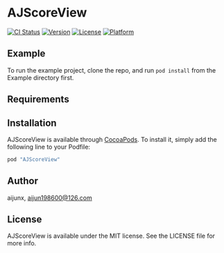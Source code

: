 # AJScoreView

[![CI Status](http://img.shields.io/travis/aijunx/AJScoreView.svg?style=flat)](https://travis-ci.org/aijunx/AJScoreView)
[![Version](https://img.shields.io/cocoapods/v/AJScoreView.svg?style=flat)](http://cocoapods.org/pods/AJScoreView)
[![License](https://img.shields.io/cocoapods/l/AJScoreView.svg?style=flat)](http://cocoapods.org/pods/AJScoreView)
[![Platform](https://img.shields.io/cocoapods/p/AJScoreView.svg?style=flat)](http://cocoapods.org/pods/AJScoreView)

## Example

To run the example project, clone the repo, and run `pod install` from the Example directory first.

## Requirements

## Installation

AJScoreView is available through [CocoaPods](http://cocoapods.org). To install
it, simply add the following line to your Podfile:

```ruby
pod "AJScoreView"
```

## Author

aijunx, aijun198600@126.com

## License

AJScoreView is available under the MIT license. See the LICENSE file for more info.
